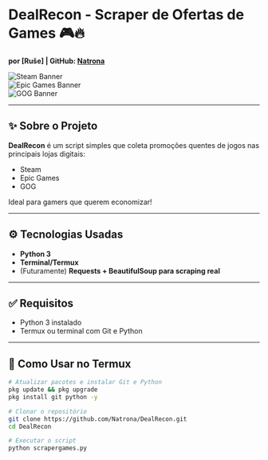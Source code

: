 # DealRecon - Scraper de Ofertas de Games 🎮🔥  
**por [Ruše] | GitHub: [Natrona](https://github.com/Natrona)**  

![Steam Banner](https://i.imgur.com/RFjzSxg.png)  
![Epic Games Banner](https://i.imgur.com/f3SbhKx.png)  
![GOG Banner](https://i.imgur.com/Z7UUbGK.png)

---

## ✨ Sobre o Projeto
**DealRecon** é um script simples que coleta promoções quentes de jogos nas principais lojas digitais:

- Steam
- Epic Games
- GOG

Ideal para gamers que querem economizar!

---

## ⚙️ Tecnologias Usadas
- **Python 3**
- **Terminal/Termux**
- (Futuramente) **Requests + BeautifulSoup para scraping real**

---

## ✅ Requisitos
- Python 3 instalado
- Termux ou terminal com Git e Python

---

## 🚀 Como Usar no Termux

```bash
# Atualizar pacotes e instalar Git e Python
pkg update && pkg upgrade
pkg install git python -y

# Clonar o repositório
git clone https://github.com/Natrona/DealRecon.git
cd DealRecon

# Executar o script
python scrapergames.py
